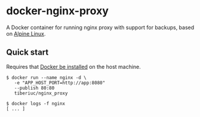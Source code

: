 
# docker-nginx-proxy

A Docker container for running nginx proxy with support for backups, based on [Alpine Linux](https://alpinelinux.org/).

## Quick start

Requires that [Docker be installed](https://docs.docker.com/engine/installation/) on the host machine.

```
$ docker run --name nginx -d \
   -e "APP_HOST_PORT=http://app:8080"
   --publish 80:80
   tiberiuc/nginx_proxy

$ docker logs -f nginx
[ ... ]
```

